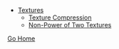 * [Textures](textures/index.md)<br/>
	* [Texture Compression](textures/texture_compression.md)<br/>
	* [Non-Power of Two Textures](textures/npot_textures.md)<br/>

[Go Home](../index.md)
